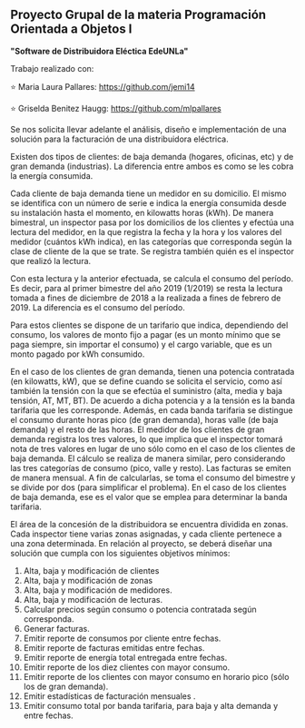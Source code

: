## Proyecto Grupal de la materia **Programación Orientada a Objetos I** 

**"Software de Distribuidora Eléctica EdeUNLa"**

Trabajo realizado con:

⭐️ Maria Laura Pallares: https://github.com/jemi14

⭐️ Griselda Benitez Haugg: https://github.com/mlpallares


Se nos solicita llevar adelante el análisis, diseño e implementación de una solución para la facturación de una
distribuidora eléctrica.


Existen dos tipos de clientes: de baja demanda (hogares, oficinas, etc) y de gran demanda (industrias). La
diferencia entre ambos es como se les cobra la energía consumida.


Cada cliente de baja demanda tiene un medidor en su domicilio. El mismo se identifica con un número de serie e
indica la energía consumida desde su instalación hasta el momento, en kilowatts horas (kWh). De manera bimestral, un
inspector pasa por los domicilios de los clientes y efectúa una lectura del medidor, en la que registra la fecha y la hora y
los valores del medidor (cuántos kWh indica), en las categorías que corresponda según la clase de cliente de la que se
trate. Se registra también quién es el inspector que realizó la lectura.


Con esta lectura y la anterior efectuada, se calcula el consumo del período. Es decir, para al primer bimestre del
año 2019 (1/2019) se resta la lectura tomada a fines de diciembre de 2018 a la realizada a fines de febrero de 2019. La
diferencia es el consumo del período.


Para estos clientes se dispone de un tarifario que indica, dependiendo del consumo, los valores de monto fijo a
pagar (es un monto mínimo que se paga siempre, sin importar el consumo) y el cargo variable, que es un monto pagado
por kWh consumido.


En el caso de los clientes de gran demanda, tienen una potencia contratada (en kilowatts, kW), que se define
cuando se solicita el servicio, como así también la tensión con la que se efectúa el suministro (alta, media y baja tensión,
AT, MT, BT). De acuerdo a dicha potencia y a la tensión es la banda tarifaria que les corresponde. Además, en cada
banda tarifaria se distingue el consumo durante horas pico (de gran demanda), horas valle (de baja demanda) y el resto
de las horas. El medidor de los clientes de gran demanda registra los tres valores, lo que implica que el inspector tomará
nota de tres valores en lugar de uno sólo como en el caso de los clientes de baja demanda. El cálculo se realiza de
manera similar, pero considerando las tres categorías de consumo (pico, valle y resto).
Las facturas se emiten de manera mensual. A fin de calcularlas, se toma el consumo del bimestre y se divide por
dos (para simplificar el problema). En el caso de los clientes de baja demanda, ese es el valor que se emplea para
determinar la banda tarifaria.


El área de la concesión de la distribuidora se encuentra dividida en zonas. Cada inspector tiene varias zonas
asignadas, y cada cliente pertenece a una zona determinada.
En relación al proyecto, se deberá diseñar una solución que cumpla con los siguientes objetivos mínimos:
1. Alta, baja y modificación de clientes
2. Alta, baja y modificación de zonas
3. Alta, baja y modificación de medidores.
4. Alta, baja y modificación de lecturas.
5. Calcular precios según consumo o potencia contratada según corresponda.
6. Generar facturas.
7. Emitir reporte de consumos por cliente entre fechas.
8. Emitir reporte de facturas emitidas entre fechas.
9. Emitir reporte de energía total entregada entre fechas.
10. Emitir reporte de los diez clientes con mayor consumo.
11. Emitir reporte de los clientes con mayor consumo en horario pico (sólo los de gran demanda).
12. Emitir estadísticas de facturación mensuales .
13. Emitir consumo total por banda tarifaria, para baja y alta demanda y entre fechas.

